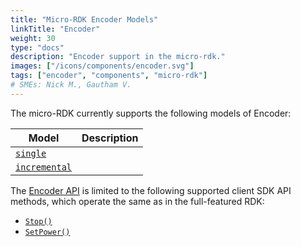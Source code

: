 ```yaml
---
title: "Micro-RDK Encoder Models"
linkTitle: "Encoder"
weight: 30
type: "docs"
description: "Encoder support in the micro-rdk."
images: ["/icons/components/encoder.svg"]
tags: ["encoder", "components", "micro-rdk"]
# SMEs: Nick M., Gautham V.
---
```


The micro-RDK currently supports the following models of Encoder:

| Model | Description |
| ----- | ----------- |
| [`single`](single/) | |
| [`incremental`](incremental/) | |

The [Encoder API](/components/Encoder/#api) is limited to the following supported client SDK API methods, which operate the same as in the full-featured RDK:

- [`Stop()`](/components/Encoder/#stop)
- [`SetPower()`](/components/Encoder/#setpower)
